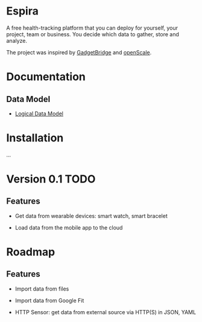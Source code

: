 # Espira

A free health-tracking platform that you can deploy for yourself, your project, 
team or business. You decide which data to gather, store and analyze.

The project was inspired by [GadgetBridge](https://gadgetbridge.org)  and 
[openScale](https://github.com/oliexdev/openScale).

# Documentation

## Data Model

- [Logical Data Model](doc/Data_Model.Logical.drawio)

# Installation

...

# Version 0.1 TODO

## Features

- Get data from wearable devices: smart watch, smart bracelet

- Load data from the mobile app to the cloud

# Roadmap

## Features

- Import data from files

- Import data from Google Fit

- HTTP Sensor: get data from external source via HTTP(S) in JSON, YAML
